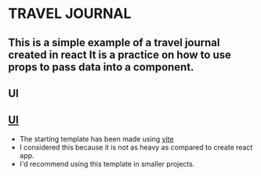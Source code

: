# TRAVEL JOURNAL 
This is a simple example of a travel journal created in react 
It is a practice on how to use props to pass data into a component. 
--- 
## UI
[UI](UI.png)
--- 
* The starting template has been made using [vite](https://vitejs.dev/)
* I considered this because it is not as   heavy as compared to create react app. 
* I'd recommend using this template in smaller projects. 